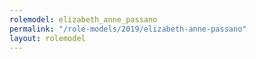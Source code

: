 ```yaml
---
rolemodel: elizabeth_anne_passano
permalink: "/role-models/2019/elizabeth-anne-passano"
layout: rolemodel
---
```

